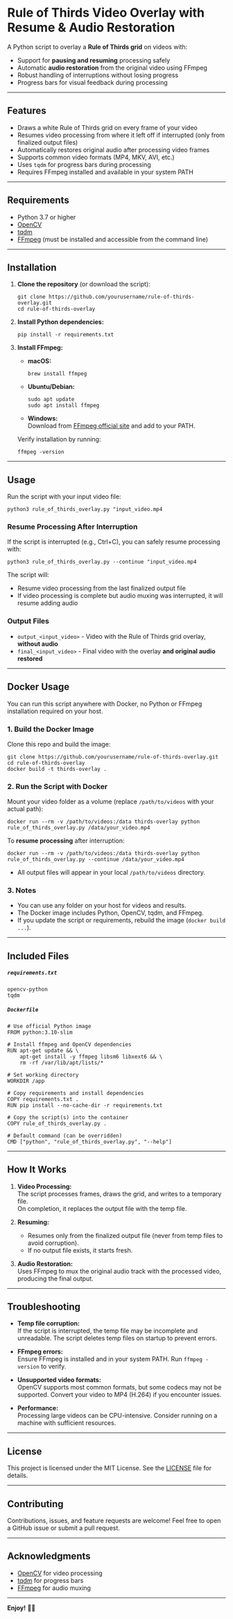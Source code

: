 # Rule of Thirds Video Overlay with Resume & Audio Restoration

A Python script to overlay a **Rule of Thirds grid** on videos with:

- Support for **pausing and resuming** processing safely
- Automatic **audio restoration** from the original video using FFmpeg
- Robust handling of interruptions without losing progress
- Progress bars for visual feedback during processing

---

## Features

- Draws a white Rule of Thirds grid on every frame of your video
- Resumes video processing from where it left off if interrupted (only from finalized output files)
- Automatically restores original audio after processing video frames
- Supports common video formats (MP4, MKV, AVI, etc.)
- Uses `tqdm` for progress bars during processing
- Requires FFmpeg installed and available in your system PATH

---

## Requirements

- Python 3.7 or higher
- [OpenCV](https://pypi.org/project/opencv-python/)
- [tqdm](https://pypi.org/project/tqdm/)
- [FFmpeg](https://ffmpeg.org/) (must be installed and accessible from the command line)

---

## Installation

1. **Clone the repository** (or download the script):

   ```
   git clone https://github.com/yourusername/rule-of-thirds-overlay.git
   cd rule-of-thirds-overlay
   ```

2. **Install Python dependencies:**

   ```
   pip install -r requirements.txt
   ```

3. **Install FFmpeg:**

   - **macOS:**
     ```
     brew install ffmpeg
     ```
   - **Ubuntu/Debian:**
     ```
     sudo apt update
     sudo apt install ffmpeg
     ```
   - **Windows:**  
     Download from [FFmpeg official site](https://ffmpeg.org/download.html) and add to your PATH.

   Verify installation by running:

   ```
   ffmpeg -version
   ```

---

## Usage

Run the script with your input video file:

`python3 rule_of_thirds_overlay.py "input_video.mp4`

### Resume Processing After Interruption

If the script is interrupted (e.g., Ctrl+C), you can safely resume processing with:

`python3 rule_of_thirds_overlay.py --continue "input_video.mp4`

The script will:

- Resume video processing from the last finalized output file
- If video processing is complete but audio muxing was interrupted, it will resume adding audio

### Output Files

- `output_<input_video>` - Video with the Rule of Thirds grid overlay, **without audio**
- `final_<input_video>` - Final video with the overlay **and original audio restored**

---

## Docker Usage

You can run this script anywhere with Docker, no Python or FFmpeg installation required on your host.

### 1. Build the Docker Image

Clone this repo and build the image:

```
git clone https://github.com/yourusername/rule-of-thirds-overlay.git
cd rule-of-thirds-overlay
docker build -t thirds-overlay .
```

### 2. Run the Script with Docker

Mount your video folder as a volume (replace `/path/to/videos` with your actual path):

```
docker run --rm -v /path/to/videos:/data thirds-overlay python rule_of_thirds_overlay.py /data/your_video.mp4
```

To **resume processing** after interruption:

```
docker run --rm -v /path/to/videos:/data thirds-overlay python rule_of_thirds_overlay.py --continue /data/your_video.mp4
```

- All output files will appear in your local `/path/to/videos` directory.

### 3. Notes

- You can use any folder on your host for videos and results.
- The Docker image includes Python, OpenCV, tqdm, and FFmpeg.
- If you update the script or requirements, rebuild the image (`docker build ...`).

---

## Included Files

##### `requirements.txt`

```
opencv-python
tqdm
```

##### `Dockerfile`

```
# Use official Python image
FROM python:3.10-slim

# Install ffmpeg and OpenCV dependencies
RUN apt-get update && \
    apt-get install -y ffmpeg libsm6 libxext6 && \
    rm -rf /var/lib/apt/lists/*

# Set working directory
WORKDIR /app

# Copy requirements and install dependencies
COPY requirements.txt .
RUN pip install --no-cache-dir -r requirements.txt

# Copy the script(s) into the container
COPY rule_of_thirds_overlay.py .

# Default command (can be overridden)
CMD ["python", "rule_of_thirds_overlay.py", "--help"]
```

---

## How It Works

1. **Video Processing:**  
   The script processes frames, draws the grid, and writes to a temporary file.  
   On completion, it replaces the output file with the temp file.

2. **Resuming:**

   - Resumes only from the finalized output file (never from temp files to avoid corruption).
   - If no output file exists, it starts fresh.

3. **Audio Restoration:**  
   Uses FFmpeg to mux the original audio track with the processed video, producing the final output.

---

## Troubleshooting

- **Temp file corruption:**  
  If the script is interrupted, the temp file may be incomplete and unreadable. The script deletes temp files on startup to prevent errors.

- **FFmpeg errors:**  
  Ensure FFmpeg is installed and in your system PATH. Run `ffmpeg -version` to verify.

- **Unsupported video formats:**  
  OpenCV supports most common formats, but some codecs may not be supported. Convert your video to MP4 (H.264) if you encounter issues.

- **Performance:**  
  Processing large videos can be CPU-intensive. Consider running on a machine with sufficient resources.

---

## License

This project is licensed under the MIT License. See the [LICENSE](LICENSE) file for details.

---

## Contributing

Contributions, issues, and feature requests are welcome! Feel free to open a GitHub issue or submit a pull request.

---

## Acknowledgments

- [OpenCV](https://opencv.org/) for video processing
- [tqdm](https://github.com/tqdm/tqdm) for progress bars
- [FFmpeg](https://ffmpeg.org/) for audio muxing

---

**Enjoy!** 🎥✨
